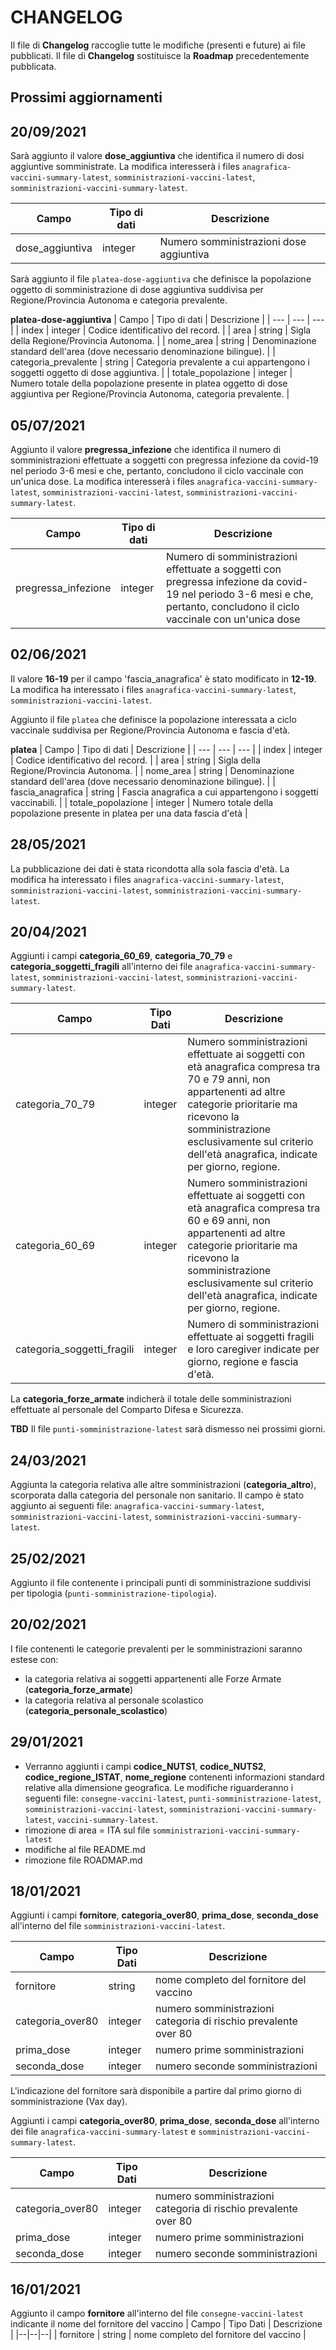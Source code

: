 # CHANGELOG

Il file di **Changelog** raccoglie tutte le modifiche (presenti e future) ai file pubblicati. Il file di **Changelog** sostituisce la **Roadmap** precedentemente pubblicata.

## Prossimi aggiornamenti

## 20/09/2021
Sarà aggiunto il valore **dose_aggiuntiva** che identifica il numero di dosi aggiuntive somministrate. La modifica interesserà i files `anagrafica-vaccini-summary-latest`, `somministrazioni-vaccini-latest`, `somministrazioni-vaccini-summary-latest`.

| Campo | Tipo di dati | Descrizione |
| --- | --- | --- |
| dose_aggiuntiva | integer | Numero somministrazioni dose aggiuntiva |

Sarà aggiunto il file `platea-dose-aggiuntiva` che definisce la popolazione oggetto di somministrazione di dose aggiuntiva suddivisa per Regione/Provincia Autonoma e categoria prevalente.

**platea-dose-aggiuntiva**
| Campo | Tipo di dati | Descrizione |
| --- | --- | --- |
| index | integer | Codice identificativo del record. |
| area | string | Sigla della Regione/Provincia Autonoma. |
| nome_area | string | Denominazione standard dell'area (dove necessario denominazione bilingue). |
| categoria_prevalente | string | Categoria prevalente a cui appartengono i soggetti oggetto di dose aggiuntiva. |
| totale_popolazione | integer | Numero totale della popolazione presente in platea oggetto di dose aggiuntiva per Regione/Provincia Autonoma, categoria prevalente. |

## 05/07/2021
Aggiunto il valore **pregressa_infezione** che identifica il numero di somministrazioni effettuate a soggetti con pregressa infezione da covid-19 nel periodo 3-6 mesi e che, pertanto, concludono il ciclo vaccinale con un'unica dose. La modifica interesserà i files `anagrafica-vaccini-summary-latest`, `somministrazioni-vaccini-latest`, `somministrazioni-vaccini-summary-latest`.

| Campo | Tipo di dati | Descrizione |
| --- | --- | --- |
| pregressa_infezione | integer | Numero di somministrazioni effettuate a soggetti con pregressa infezione da covid-19 nel periodo 3-6 mesi e che, pertanto, concludono il ciclo vaccinale con un'unica dose |

## 02/06/2021
Il valore **16-19** per il campo 'fascia_anagrafica' è stato modificato in **12-19**. La modifica ha interessato i files `anagrafica-vaccini-summary-latest`, `somministrazioni-vaccini-latest`.

Aggiunto il file `platea` che definisce la popolazione interessata a ciclo vaccinale suddivisa per Regione/Provincia Autonoma e fascia d'età.

**platea**
| Campo | Tipo di dati | Descrizione |
| --- | --- | --- |
| index | integer | Codice identificativo del record. |
| area | string | Sigla della Regione/Provincia Autonoma. |
| nome_area | string | Denominazione standard dell'area (dove necessario denominazione bilingue). |
| fascia_anagrafica | string | Fascia anagrafica a cui appartengono i soggetti vaccinabili. |
| totale_popolazione | integer | Numero totale della popolazione presente in platea per una data fascia d'età |

## 28/05/2021
La pubblicazione dei dati è stata ricondotta alla sola fascia d'età. La modifica ha interessato i files `anagrafica-vaccini-summary-latest`, `somministrazioni-vaccini-latest`, `somministrazioni-vaccini-summary-latest`.

## 20/04/2021
Aggiunti i campi **categoria_60_69**, **categoria_70_79** e **categoria_soggetti_fragili** all'interno dei file `anagrafica-vaccini-summary-latest`, `somministrazioni-vaccini-latest`, `somministrazioni-vaccini-summary-latest`.

| Campo | Tipo Dati | Descrizione |
|--|--|--|
| categoria_70_79 | integer | Numero somministrazioni effettuate ai soggetti con età anagrafica compresa tra 70 e 79 anni, non appartenenti ad altre categorie prioritarie ma ricevono la somministrazione esclusivamente sul criterio dell'età anagrafica, indicate per giorno, regione. |
| categoria_60_69 | integer | Numero somministrazioni effettuate ai soggetti con età anagrafica compresa tra 60 e 69 anni, non appartenenti ad altre categorie prioritarie ma ricevono la somministrazione esclusivamente sul criterio dell'età anagrafica, indicate per giorno, regione. |
| categoria_soggetti_fragili | integer | Numero di somministrazioni effettuate ai soggetti fragili e loro caregiver indicate per giorno, regione e fascia d'età. |

La **categoria_forze_armate** indicherà il totale delle somministrazioni effettuate al personale del Comparto Difesa e Sicurezza.

**TBD**
Il file `punti-somministrazione-latest` sarà dismesso nei prossimi giorni.

## 24/03/2021
Aggiunta la categoria relativa alle altre somministrazioni (**categoria_altro**), scorporata dalla categoria del personale non sanitario. Il campo è stato aggiunto ai seguenti file: `anagrafica-vaccini-summary-latest`, `somministrazioni-vaccini-latest`, `somministrazioni-vaccini-summary-latest`.

## 25/02/2021
Aggiunto il file contenente i principali punti di somministrazione suddivisi per tipologia (`punti-somministrazione-tipologia`).

## 20/02/2021
I file contenenti le categorie prevalenti per le somministrazioni saranno estese con:
* la categoria relativa ai soggetti appartenenti alle Forze Armate (**categoria_forze_armate**)
* la categoria relativa al personale scolastico (**categoria_personale_scolastico**)


## 29/01/2021
* Verranno aggiunti i campi **codice_NUTS1**, **codice_NUTS2**, **codice_regione_ISTAT**, **nome_regione** contenenti informazioni standard relative alla dimensione geografica. Le modifiche riguarderanno i seguenti file: `consegne-vaccini-latest`, `punti-somministrazione-latest`, `somministrazioni-vaccini-latest`, `somministrazioni-vaccini-summary-latest`, `vaccini-summary-latest`.
* rimozione di area = ITA sul file `somministrazioni-vaccini-summary-latest`
* modifiche al file README.md
* rimozione file ROADMAP.md

## 18/01/2021

Aggiunti i campi **fornitore**, **categoria_over80**, **prima_dose**, **seconda_dose** all'interno del file `somministrazioni-vaccini-latest`.

| Campo | Tipo Dati | Descrizione |
|--|--|--|
| fornitore | string | nome completo del fornitore del vaccino |
| categoria_over80| integer | numero somministrazioni categoria di rischio prevalente over 80 |
| prima_dose| integer | numero prime somministrazioni |
| seconda_dose| integer | numero seconde somministrazioni |

L'indicazione del fornitore sarà disponibile a partire dal primo giorno di somministrazione (Vax day).

Aggiunti i campi **categoria_over80**, **prima_dose**, **seconda_dose** all'interno dei file `anagrafica-vaccini-summary-latest` e `somministrazioni-vaccini-summary-latest`.

| Campo | Tipo Dati | Descrizione |
|--|--|--|
| categoria_over80| integer | numero somministrazioni categoria di rischio prevalente over 80 |
| prima_dose| integer | numero prime somministrazioni |
| seconda_dose| integer | numero seconde somministrazioni |


## 16/01/2021

Aggiunto il campo **fornitore** all'interno del file `consegne-vaccini-latest` indicante il nome del fornitore del vaccino
| Campo | Tipo Dati | Descrizione |
|--|--|--|
| fornitore | string | nome completo del fornitore del vaccino |
